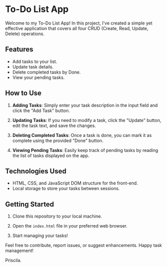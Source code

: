 # To-Do List App

Welcome to my To-Do List App! In this project, I've created a simple yet effective application that covers all four CRUD (Create, Read, Update, Delete) operations.

## Features

- Add tasks to your list.
- Update task details.
- Delete completed tasks by Done.
- View your pending tasks.

## How to Use

1. **Adding Tasks**: Simply enter your task description in the input field and click the "Add Task" button.

2. **Updating Tasks**: If you need to modify a task, click the "Update" button, edit the task text, and save the changes.

3. **Deleting Completed Tasks**: Once a task is done, you can mark it as complete using the provided "Done" button.

4. **Viewing Pending Tasks**: Easily keep track of pending tasks by reading the list of tasks displayed on the app.

## Technologies Used

- HTML, CSS, and JavaScript DOM structure for the front-end.
- Local storage to store your tasks between sessions.

## Getting Started

1. Clone this repository to your local machine.

2. Open the `index.html` file in your preferred web browser.

3. Start managing your tasks!

Feel free to contribute, report issues, or suggest enhancements. Happy task management!

Priscila.